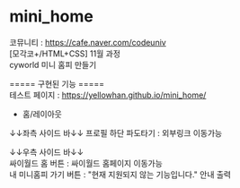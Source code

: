 # mini_home
코뮤니티 : https://cafe.naver.com/codeuniv  
[모각코+/HTML+CSS] 11월 과정  
cyworld 미니 홈피 만들기  
  
===== 구현된 기능 =====<br>
테스트 페이지 : https://yellowhan.github.io/mini_home/  
  
+ 홈/레이아웃  

↓↓좌측 사이드 바↓↓
프로필 하단 파도타기 : 외부링크 이동가능  

↓↓우측 사이드 바↓↓  
싸이월드 홈 버튼 : 싸이월드 홈페이지 이동가능  
내 미니홈피 가기 버튼 : "현재 지원되지 않는 기능입니다." 안내 출력  




